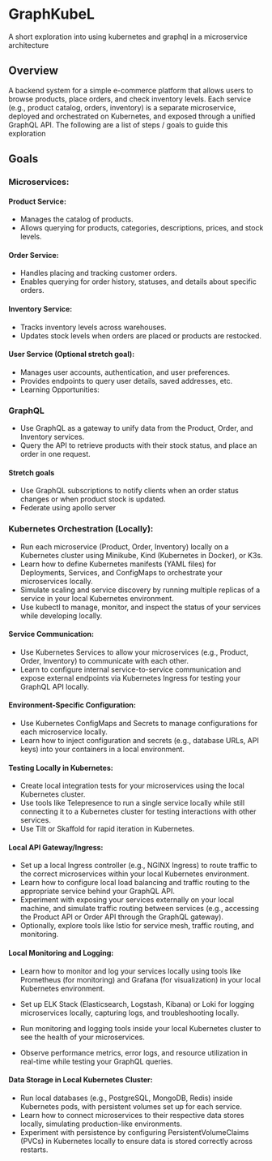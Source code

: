 # GraphKubeL
A short exploration into using kubernetes and graphql in a microservice architecture

## Overview
 A backend system for a simple e-commerce platform that allows users to browse products, place orders, and check inventory levels. Each service (e.g., product catalog, orders, inventory) is a separate microservice, deployed and orchestrated on Kubernetes, and exposed through a unified GraphQL API. The following are a list of steps / goals to guide this exploration

## Goals
### Microservices:
#### Product Service:
* Manages the catalog of products.
* Allows querying for products, categories, descriptions, prices, and stock levels.

#### Order Service:
* Handles placing and tracking customer orders.
* Enables querying for order history, statuses, and details about specific orders.

#### Inventory Service:
* Tracks inventory levels across warehouses.
* Updates stock levels when orders are placed or products are restocked.

#### User Service (Optional stretch goal):
* Manages user accounts, authentication, and user preferences.
* Provides endpoints to query user details, saved addresses, etc.
* Learning Opportunities:

### GraphQL
* Use GraphQL as a gateway to unify data from the Product, Order, and Inventory services.
* Query the API to retrieve products with their stock status, and place an order in one request.
#### Stretch goals
* Use GraphQL subscriptions to notify clients when an order status changes or when product stock is updated.
* Federate using apollo server

### Kubernetes Orchestration (Locally):
* Run each microservice (Product, Order, Inventory) locally on a Kubernetes cluster using Minikube, Kind (Kubernetes in Docker), or K3s.
* Learn how to define Kubernetes manifests (YAML files) for Deployments, Services, and ConfigMaps to orchestrate your microservices locally.
* Simulate scaling and service discovery by running multiple replicas of a service in your local Kubernetes environment.
* Use kubectl to manage, monitor, and inspect the status of your services while developing locally.

#### Service Communication:
* Use Kubernetes Services to allow your microservices (e.g., Product, Order, Inventory) to communicate with each other.
* Learn to configure internal service-to-service communication and expose external endpoints via Kubernetes Ingress for testing your GraphQL API locally.

#### Environment-Specific Configuration:
* Use Kubernetes ConfigMaps and Secrets to manage configurations for each microservice locally.
* Learn how to inject configuration and secrets (e.g., database URLs, API keys) into your containers in a local environment.

#### Testing Locally in Kubernetes:
* Create local integration tests for your microservices using the local Kubernetes cluster.
* Use tools like Telepresence to run a single service locally while still connecting it to a Kubernetes cluster for testing interactions with other services.
* Use Tilt or Skaffold for rapid iteration in Kubernetes.

#### Local API Gateway/Ingress:
* Set up a local Ingress controller (e.g., NGINX Ingress) to route traffic to the correct microservices within your local Kubernetes environment.
* Learn how to configure local load balancing and traffic routing to the appropriate service behind your GraphQL API.
* Experiment with exposing your services externally on your local machine, and simulate traffic routing between services (e.g., accessing the Product API or Order API through the GraphQL gateway).
* Optionally, explore tools like Istio for service mesh, traffic routing, and monitoring.

#### Local Monitoring and Logging:
* Learn how to monitor and log your services locally using tools like Prometheus (for monitoring) and Grafana (for visualization) in your local Kubernetes environment.
* Set up ELK Stack (Elasticsearch, Logstash, Kibana) or Loki for logging microservices locally, capturing logs, and troubleshooting locally.

* Run monitoring and logging tools inside your local Kubernetes cluster to see the health of your microservices.
* Observe performance metrics, error logs, and resource utilization in real-time while testing your GraphQL queries.

#### Data Storage in Local Kubernetes Cluster:
* Run local databases (e.g., PostgreSQL, MongoDB, Redis) inside Kubernetes pods, with persistent volumes set up for each service.
* Learn how to connect microservices to their respective data stores locally, simulating production-like environments.
* Experiment with persistence by configuring PersistentVolumeClaims (PVCs) in Kubernetes locally to ensure data is stored correctly across restarts.
